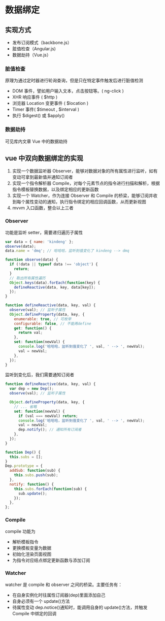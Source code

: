 # 数据绑定

## 实现方式

- 发布订阅模式（backbone.js）
- 脏值检查（Angular.js)
- 数据劫持（Vue.js）

### 脏值检查

原理为通过定时器进行轮询查询，但是只在特定事件触发后进行脏值检测

- DOM 事件，譬如用户输入文本，点击按钮等。( ng-click )
- XHR 响应事件 ( \$http )
- 浏览器 Location 变更事件 ( \$location )
- Timer 事件( $timeout , $interval )
- 执行 $digest() 或 $apply()

### 数据劫持

可见库内文章 Vue 中的数据劫持

## vue 中双向数据绑定的实现

1.  实现一个数据监听器 Observer，能够对数据对象的所有属性进行监听，如有变动可拿到最新值并通知订阅者
2.  实现一个指令解析器 Compile，对每个元素节点的指令进行扫描和解析，根据指令模板替换数据，以及绑定相应的更新函数
3.  实现一个 Watcher，作为连接 Observer 和 Compile 的桥梁，能够订阅并收到每个属性变动的通知，执行指令绑定的相应回调函数，从而更新视图
4.  mvvm 入口函数，整合以上三者

### Observer

功能是监听 setter，需要递归遍历子属性

```js
var data = { name: 'kindeng' };
observe(data);
data.name = 'dmq'; // 哈哈哈，监听到值变化了 kindeng --> dmq

function observe(data) {
  if (!data || typeof data !== 'object') {
    return;
  }
  // 取出所有属性遍历
  Object.keys(data).forEach(function(key) {
    defineReactive(data, key, data[key]);
  });
}

function defineReactive(data, key, val) {
  observe(val); // 监听子属性
  Object.defineProperty(data, key, {
    enumerable: true, // 可枚举
    configurable: false, // 不能再define
    get: function() {
      return val;
    },
    set: function(newVal) {
      console.log('哈哈哈，监听到值变化了 ', val, ' --> ', newVal);
      val = newVal;
    },
  });
}
```

监听到变化后，我们需要通知订阅者

```js
function defineReactive(data, key, val) {
  var dep = new Dep();
  observe(val); // 监听子属性

  Object.defineProperty(data, key, {
    // ... 省略
    set: function(newVal) {
      if (val === newVal) return;
      console.log('哈哈哈，监听到值变化了 ', val, ' --> ', newVal);
      val = newVal;
      dep.notify(); // 通知所有订阅者
    },
  });
}

function Dep() {
  this.subs = [];
}
Dep.prototype = {
  addSub: function(sub) {
    this.subs.push(sub);
  },
  notify: function() {
    this.subs.forEach(function(sub) {
      sub.update();
    });
  },
};
```

### Compile

compile 功能为

- 解析模板指令
- 更换模板变量为数据
- 初始化渲染页面视图
- 为指令对应结点绑定更新函数与添加订阅

### Watcher

watcher 是 compile 和 observer 之间的桥梁。主要任务有：

- 在自身实例化时往属性订阅器(dep)里面添加自己
- 自身必须有一个 update()方法
- 待属性变动 dep.notice()通知时，能调用自身的 update()方法，并触发 Compile 中绑定的回调

